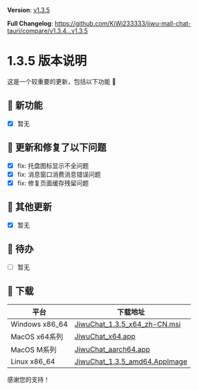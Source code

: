 **Version**: [v1.3.5](https://github.com/KiWi233333/jiwu-mall-chat-tauri/blob/main/.github/releasemd/v1.3.5.md)

**Full Changelog**: <https://github.com/KiWi233333/jiwu-mall-chat-tauri/compare/v1.3.4...v1.3.5>

# 1.3.5 版本说明

这是一个较重要的更新，包括以下功能 🧪

## 🔮 新功能

- [x] 暂无

## 🔨 更新和修复了以下问题

- [x] fix: 托盘图标显示不全问题
- [x] fix: 消息窗口消费消息错误问题
- [x] fix: 修复页面缓存残留问题

## 🧿 其他更新

- [x] 暂无

## 📌 待办

- [ ] 暂无

## 🧪 下载

| 平台 | 下载地址 |
| --- | --- |
| Windows x86_64 | [JiwuChat_1.3.5_x64_zh-CN.msi](https://github.com/KiWi233333/jiwu-mall-chat-tauri/releases/download/v1.3.5/JiwuChat_1.3.5_x64_zh-CN.msi) |
| MacOS x64系列 | [JiwuChat_x64.app](https://github.com/KiWi233333/jiwu-mall-chat-tauri/releases/download/v1.3.5/JiwuChat_x64.app) |
| MacOS M系列 | [JiwuChat_aarch64.app](https://github.com/KiWi233333/jiwu-mall-chat-tauri/releases/download/v1.3.5/JiwuChat_aarch64.app) |
| Linux x86_64 | [JiwuChat_1.3.5_amd64.AppImage](https://github.com/KiWi233333/jiwu-mall-chat-tauri/releases/download/v1.3.5/JiwuChat_1.3.5_amd64.AppImage) |

感谢您的支持！
